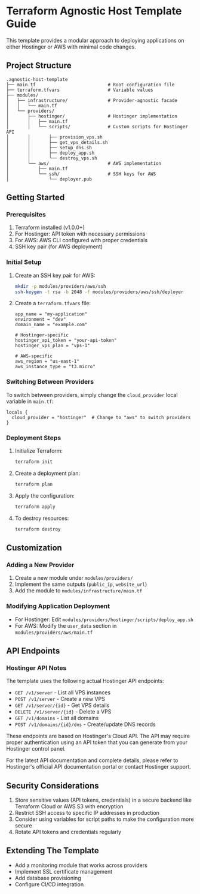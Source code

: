 # Terraform Agnostic Host Template Guide

This template provides a modular approach to deploying applications on either Hostinger or AWS with minimal code changes.

## Project Structure

```plaintext
.agnostic-host-template
├── main.tf                           # Root configuration file
├── terraform.tfvars                  # Variable values
├── modules/
│   ├── infrastructure/               # Provider-agnostic facade
│   │   └── main.tf                   
│   └── providers/
│       ├── hostinger/                # Hostinger implementation
│       │   ├── main.tf
│       │   └── scripts/              # Custom scripts for Hostinger API
│       │       ├── provision_vps.sh
│       │       ├── get_vps_details.sh
│       │       ├── setup_dns.sh
│       │       ├── deploy_app.sh
│       │       └── destroy_vps.sh
│       └── aws/                      # AWS implementation
│           ├── main.tf
│           └── ssh/                  # SSH keys for AWS
│               └── deployer.pub
```

## Getting Started

### Prerequisites

1. Terraform installed (v1.0.0+)
2. For Hostinger: API token with necessary permissions
3. For AWS: AWS CLI configured with proper credentials
4. SSH key pair (for AWS deployment)

### Initial Setup

1. Create an SSH key pair for AWS:

   ```bash
   mkdir -p modules/providers/aws/ssh
   ssh-keygen -t rsa -b 2048 -f modules/providers/aws/ssh/deployer
   ```

2. Create a `terraform.tfvars` file:

   ```hcl
   app_name = "my-application"
   environment = "dev"
   domain_name = "example.com"
   
   # Hostinger-specific
   hostinger_api_token = "your-api-token"
   hostinger_vps_plan = "vps-1"
   
   # AWS-specific
   aws_region = "us-east-1"
   aws_instance_type = "t3.micro"
   ```

### Switching Between Providers

To switch between providers, simply change the `cloud_provider` local variable in `main.tf`:

```hcl
locals {
  cloud_provider = "hostinger"  # Change to "aws" to switch providers
}
```

### Deployment Steps

1. Initialize Terraform:

   ```bash
   terraform init
   ```

2. Create a deployment plan:

   ```bash
   terraform plan
   ```

3. Apply the configuration:

   ```bash
   terraform apply
   ```

4. To destroy resources:

   ```bash
   terraform destroy
   ```

## Customization

### Adding a New Provider

1. Create a new module under `modules/providers/`
2. Implement the same outputs (`public_ip`, `website_url`)
3. Add the module to `modules/infrastructure/main.tf`

### Modifying Application Deployment

- For Hostinger: Edit `modules/providers/hostinger/scripts/deploy_app.sh`
- For AWS: Modify the `user_data` section in `modules/providers/aws/main.tf`

## API Endpoints

### Hostinger API Notes

The template uses the following actual Hostinger API endpoints:

- `GET /v1/server` - List all VPS instances
- `POST /v1/server` - Create a new VPS
- `GET /v1/server/{id}` - Get VPS details
- `DELETE /v1/server/{id}` - Delete a VPS
- `GET /v1/domains` - List all domains
- `POST /v1/domains/{id}/dns` - Create/update DNS records

These endpoints are based on Hostinger's Cloud API. The API may require proper authentication using an API token that you can generate from your Hostinger control panel.

For the latest API documentation and complete details, please refer to Hostinger's official API documentation portal or contact Hostinger support.

## Security Considerations

1. Store sensitive values (API tokens, credentials) in a secure backend like Terraform Cloud or AWS S3 with encryption
2. Restrict SSH access to specific IP addresses in production
3. Consider using variables for script paths to make the configuration more secure
4. Rotate API tokens and credentials regularly

## Extending The Template

- Add a monitoring module that works across providers
- Implement SSL certificate management
- Add database provisioning
- Configure CI/CD integration
